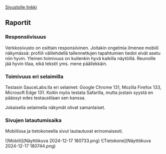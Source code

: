 [Sivustolle linkki](Lopputyo/index.html)

## Raportit

### Responsiivisuus

Verkkosivusto on osittain responsiivinen. Joitakin ongelmia ilmenee mobiili näkymässä: profiili välilehdellä tallennettujen tapahtumien tiedot eivät asetu niin hyvin. Yleinen toimivuus on kuitenkin hyvä kaikilla näytöillä. Reunoille jää hyvin tilaa, eikä tekstit yms. mene päällekkäin.

### Toimivuus eri selaimilla

Testasin SauceLabs:lla eri selaimet: Google Chrome 131, Mozilla Firefox 133, Microsoft Edge 131.
Koitin myös testata Safarilla, mutta jostain syystä en päässyt edes testaustilaan sen kanssa.

Jokaisella selaimella näkymät olivat samanlaiset. 

### Sivujen latautumisaika

Mobiilissa ja tietokoneella sivut lautautuvat erinomaisesti.

![Mobiili](Näyttökuva 2024-12-17 180733.png)
![Tietokone](Näyttökuva 2024-12-17 180744.png)

